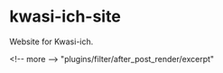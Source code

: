 # kwasi-ich-site
Website for Kwasi-ich.


&lt;!-- more --&gt; "plugins/filter/after_post_render/excerpt"
